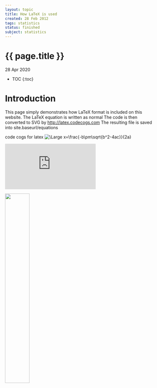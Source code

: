 ```yaml
---
layout: topic
title: How LaTeX is used
created: 28 Feb 2012
tags: statistics
status: finished
subject: statistics
---
```

{{ page.title }}
================
<p class="meta">28 Apr 2020</p>

* TOC
{:toc}

# Introduction
This page simply demonstrates how LaTeX format is included on this website.
The LaTeX equation is written as normal
The code is then converted to SVG by http://latex.codecogs.com
The resulting file is saved into site.baseurl/equations

code cogs for latex
<img src="https://latex.codecogs.com/svg.latex?\Large&space;
x=\frac{-b\pm\sqrt{b^2-4ac}}{2a}" title="\Large x=\frac{-b\pm\sqrt{b^2-4ac}}{2a}" />


![\Large x=\frac{-b\pm\sqrt{b^2-4ac}}{2a}](https://latex.codecogs.com/svg.latex?x%3D%5Cfrac%7B-b%5Cpm%5Csqrt%7Bb%5E2-4ac%7D%7D%7B2a%7D)

<img src="{{ site.baseurl }}{% link equations/svg.latex.svg %}" width="40%">

